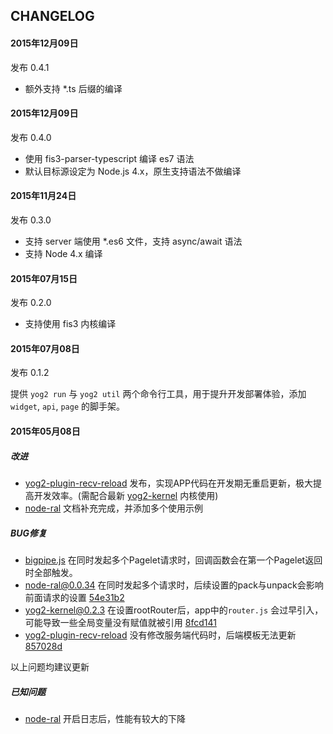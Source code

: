 ## CHANGELOG

#### 2015年12月09日

发布 0.4.1

- 额外支持 *.ts 后缀的编译

#### 2015年12月09日

发布 0.4.0

- 使用 fis3-parser-typescript 编译 es7 语法
- 默认目标源设定为 Node.js 4.x，原生支持语法不做编译

#### 2015年11月24日

发布 0.3.0

- 支持 server 端使用 *.es6 文件，支持 async/await 语法
- 支持 Node 4.x 编译

#### 2015年07月15日

发布 0.2.0

- 支持使用 fis3 内核编译

#### 2015年07月08日

发布 0.1.2

提供 `yog2 run` 与 `yog2 util` 两个命令行工具，用于提升开发部署体验，添加 `widget`, `api`, `page` 的脚手架。

#### 2015年05月08日

##### 改进

- [yog2-plugin-recv-reload](https://github.com/hefangshi/yog2-plugin-recv-reload) 发布，实现APP代码在开发期无重启更新，极大提高开发效率。(需配合最新 [yog2-kernel](https://github.com/fex-team/yog2-kernel) 内核使用)
- [node-ral](https://github.com/fex-team/node-ral) 文档补充完成，并添加多个使用示例

##### BUG修复

- [bigpipe.js](https://github.com/fex-team/yog2-app-template/blob/master/client/static/js/bigpipe.js) 在同时发起多个Pagelet请求时，回调函数会在第一个Pagelet返回时全部触发。
- [node-ral@0.0.34](https://github.com/fex-team/node-ral) 在同时发起多个请求时，后续设置的pack与unpack会影响前面请求的设置 [54e31b2](https://github.com/fex-team/node-ral/commit/54e31b244eb124e9834f3b49f6492dc0d6888e7f)
- [yog2-kernel@0.2.3](https://github.com/fex-team/yog2-kernel) 在设置rootRouter后，app中的`router.js` 会过早引入，可能导致一些全局变量没有赋值就被引用 [8fcd141](https://github.com/fex-team/yog2-kernel/commit/8fcd141c997a7d0a771cdaf271da8289b5380532)
- [yog2-plugin-recv-reload](https://github.com/hefangshi/yog2-plugin-recv-reload)  没有修改服务端代码时，后端模板无法更新 [857028d](https://github.com/hefangshi/yog2-plugin-recv-reload/commit/857028d902c9a1235440024d93ee827e221a5b7b)

以上问题均建议更新

##### 已知问题

- [node-ral](https://github.com/fex-team/node-ral) 开启日志后，性能有较大的下降
